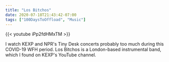 ```yaml
---
title: "Los Bitchos"
date: 2020-07-18T21:43:42-07:00
tags: ["100DaysToOffload", "Music"]
---
```


{{< youtube iPp2fdHMxTM >}}

I watch KEXP and NPR's Tiny Desk concerts probably too much during this COVID-19 WFH period. Los Bitchos is a London-based instrumental band, which I found on KEXP's YouTube channel.

